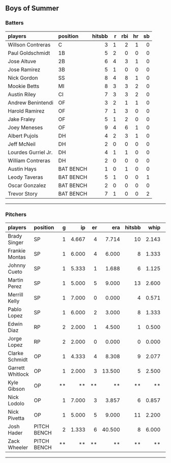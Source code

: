 ## Boys of Summer

### Batters

 
|players             |position  | hitsbb|  r| rbi| hr| sb| 
|:-------------------|:---------|------:|--:|---:|--:|--:| 
|Willson Contreras   |C         |      3|  1|   2|  1|  0| 
|Paul Goldschmidt    |1B        |      5|  2|   0|  0|  0| 
|Jose Altuve         |2B        |      6|  4|   3|  1|  0| 
|Jose Ramirez        |3B        |      5|  1|   0|  0|  0| 
|Nick Gordon         |SS        |      8|  4|   8|  1|  0| 
|Mookie Betts        |MI        |      8|  3|   3|  2|  0| 
|Austin Riley        |CI        |      7|  3|   3|  2|  0| 
|Andrew Benintendi   |OF        |      3|  2|   1|  1|  0| 
|Harold Ramirez      |OF        |      7|  1|   3|  0|  0| 
|Jake Fraley         |OF        |      5|  1|   2|  0|  0| 
|Joey Meneses        |OF        |      9|  4|   6|  1|  0| 
|Albert Pujols       |DH        |      4|  2|   3|  1|  0| 
|Jeff McNeil         |DH        |      2|  0|   0|  0|  0| 
|Lourdes Gurriel Jr. |DH        |      4|  1|   1|  0|  0| 
|William Contreras   |DH        |      2|  0|   0|  0|  0| 
|Austin Hays         |BAT BENCH |      1|  0|   1|  0|  0| 
|Leody Taveras       |BAT BENCH |      5|  1|   0|  0|  1| 
|Oscar Gonzalez      |BAT BENCH |      2|  0|   0|  0|  0| 
|Trevor Story        |BAT BENCH |      7|  1|   0|  0|  2| 


* * *

### Pitchers

 
|players          |position    |  g|    ip| er|    era| hitsbb|  whip| so|  w| sv| 
|:----------------|:-----------|--:|-----:|--:|------:|------:|-----:|--:|--:|--:| 
|Brady Singer     |SP          |  1| 4.667|  4|  7.714|     10| 2.143|  4|  0|  0| 
|Frankie Montas   |SP          |  1| 6.000|  4|  6.000|      8| 1.333|  6|  0|  0| 
|Johnny Cueto     |SP          |  1| 5.333|  1|  1.688|      6| 1.125|  5|  1|  0| 
|Martin Perez     |SP          |  1| 5.000|  5|  9.000|     13| 2.600|  5|  0|  0| 
|Merrill Kelly    |SP          |  1| 7.000|  0|  0.000|      4| 0.571|  7|  1|  0| 
|Pablo Lopez      |SP          |  1| 6.000|  2|  3.000|      8| 1.333|  6|  0|  0| 
|Edwin Diaz       |RP          |  2| 2.000|  1|  4.500|      1| 0.500|  2|  0|  1| 
|Jorge Lopez      |RP          |  2| 2.000|  0|  0.000|      0| 0.000|  2|  0|  1| 
|Clarke Schmidt   |OP          |  1| 4.333|  4|  8.308|      9| 2.077|  7|  0|  0| 
|Garrett Whitlock |OP          |  1| 2.000|  3| 13.500|      5| 2.500|  3|  0|  0| 
|Kyle Gibson      |OP          | **|    **| **|     **|     **|    **| **| **| **| 
|Nick Lodolo      |OP          |  1| 7.000|  3|  3.857|      6| 0.857|  5|  0|  0| 
|Nick Pivetta     |OP          |  1| 5.000|  5|  9.000|     11| 2.200|  4|  0|  0| 
|Josh Hader       |PITCH BENCH |  2| 1.333|  6| 40.500|      8| 6.000|  2|  0|  1| 
|Zack Wheeler     |PITCH BENCH | **|    **| **|     **|     **|    **| **| **| **| 


* * *


